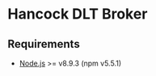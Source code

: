 Hancock DLT Broker
====================

## Requirements
- [Node.js](https://nodejs.org/es/) >= v8.9.3 (npm v5.5.1)

